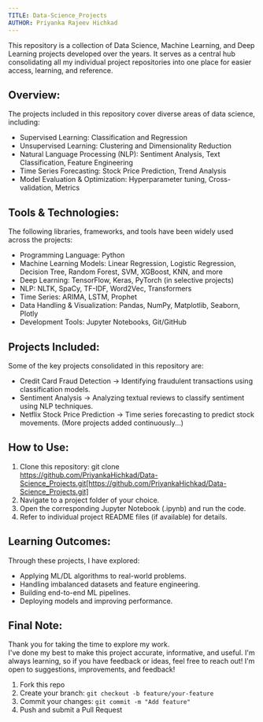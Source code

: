 ```yaml
---
TITLE: Data-Science_Projects
AUTHOR: Priyanka Rajeev Hichkad
---
```


This repository is a collection of Data Science, Machine Learning, and Deep Learning projects developed over the years.
It serves as a central hub consolidating all my individual project repositories into one place for easier access, learning, and reference.

## Overview:
The projects included in this repository cover diverse areas of data science, including:
- Supervised Learning: Classification and Regression
- Unsupervised Learning: Clustering and Dimensionality Reduction
- Natural Language Processing (NLP): Sentiment Analysis, Text Classification, Feature Engineering
- Time Series Forecasting: Stock Price Prediction, Trend Analysis
- Model Evaluation & Optimization: Hyperparameter tuning, Cross-validation, Metrics

## Tools & Technologies:
The following libraries, frameworks, and tools have been widely used across the projects:
- Programming Language: Python
- Machine Learning Models: Linear Regression, Logistic Regression, Decision Tree, Random Forest, SVM, XGBoost, KNN, and more
- Deep Learning: TensorFlow, Keras, PyTorch (in selective projects)
- NLP: NLTK, SpaCy, TF-IDF, Word2Vec, Transformers
- Time Series: ARIMA, LSTM, Prophet
- Data Handling & Visualization: Pandas, NumPy, Matplotlib, Seaborn, Plotly
- Development Tools: Jupyter Notebooks, Git/GitHub

## Projects Included:
Some of the key projects consolidated in this repository are:
- Credit Card Fraud Detection → Identifying fraudulent transactions using classification models.
- Sentiment Analysis → Analyzing textual reviews to classify sentiment using NLP techniques.
- Netflix Stock Price Prediction → Time series forecasting to predict stock movements.
(More projects added continuously...)

## How to Use:
1. Clone this repository: git clone https://github.com/PriyankaHichkad/Data-Science_Projects.git[https://github.com/PriyankaHichkad/Data-Science_Projects.git]
2. Navigate to a project folder of your choice.
3. Open the corresponding Jupyter Notebook (.ipynb) and run the code.
4. Refer to individual project README files (if available) for details.

## Learning Outcomes:
Through these projects, I have explored:
- Applying ML/DL algorithms to real-world problems.
- Handling imbalanced datasets and feature engineering.
- Building end-to-end ML pipelines.
- Deploying models and improving performance.

## Final Note:
Thank you for taking the time to explore my work.  
I've done my best to make this project accurate, informative, and useful. I'm always learning, so if you have feedback or ideas, feel free to reach out!
I'm open to suggestions, improvements, and feedback!
1. Fork this repo  
2. Create your branch: `git checkout -b feature/your-feature`  
3. Commit your changes: `git commit -m "Add feature"`  
4. Push and submit a Pull Request
